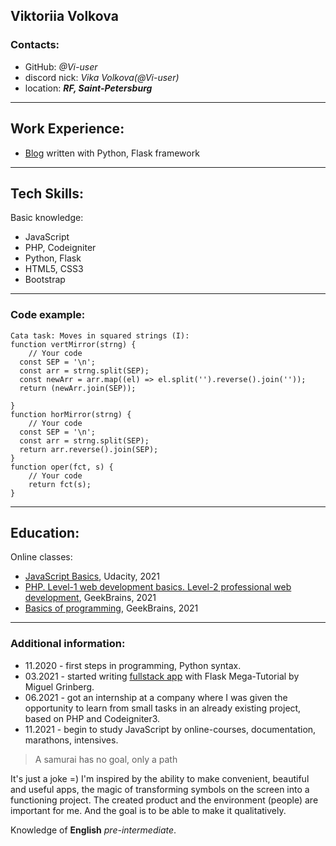 ## Viktoriia Volkova

### Contacts:
* GitHub: *@Vi-user*
* discord nick:  _Vika Volkova(@Vi-user)_
* location: ___RF, Saint-Petersburg___
---
## Work Experience:

* [Blog](https://gitlab.com/angry_devops/neophyts_notes) written with Python, Flask framework 

---

## Tech Skills:
Basic knowledge:
* JavaScript
* PHP, Codeigniter
* Python, Flask
* HTML5, CSS3
* Bootstrap

---

### Code example:
```
Cata task: Moves in squared strings (I):
function vertMirror(strng) {
    // Your code
  const SEP = '\n';
  const arr = strng.split(SEP);
  const newArr = arr.map((el) => el.split('').reverse().join(''));
  return (newArr.join(SEP));
  
}
function horMirror(strng) {
    // Your code
  const SEP = '\n';
  const arr = strng.split(SEP);
  return arr.reverse().join(SEP);
}
function oper(fct, s) {
    // Your code
    return fct(s);
}
```
---
## Education:
Online classes:
* [JavaScript Basics][1], Udacity, 2021
* [PHP. Level-1 web development basics. Level-2 professional web development][2], GeekBrains, 2021
* [Basics of programming][3], GeekBrains, 2021
---
### Additional information:
* 11.2020 - first steps in programming, Python syntax.
* 03.2021 - started writing [fullstack app][my_blog] with Flask Mega-Tutorial by Miguel Grinberg.
* 06.2021 - got an internship at a company where I was given the opportunity to learn from small tasks in an already existing project, based on PHP and Codeigniter3.
* 11.2021 - begin to study JavaScript by online-courses, documentation, marathons, intensives.

> A samurai has no goal, only a path

It's just a joke =) 
I'm inspired by the ability to make convenient, beautiful and useful apps, 
the magic of transforming symbols on the screen into a functioning project. 
The created product and the environment (people) are important for me. 
And the goal is to be able to make it qualitatively.

Knowledge of __English__ _pre-intermediate_.

[my_blog]: https://gitlab.com/angry_devops/neophyts_notes
[1]: https://classroom.udacity.com/courses/ud804
[2]: https://gb.ru/professions/php_developer?subtitles-mwv8=veb-razrabotka&stoimost-x1bp=besplatnoe
[3]: https://gb.ru/courses/754
